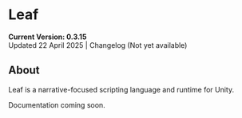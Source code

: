 # Leaf

**Current Version: 0.3.15**  
Updated 22 April 2025 | Changelog (Not yet available)

## About
Leaf is a narrative-focused scripting language and runtime for Unity.

Documentation coming soon.